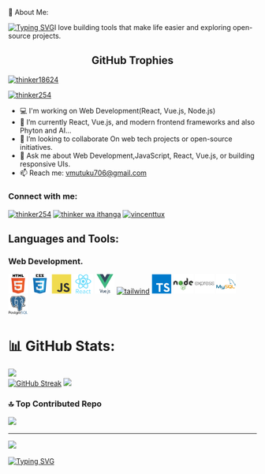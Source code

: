  💫 About Me:

[![Typing SVG](https://readme-typing-svg.demolab.com?font=Fira+Code&pause=1000&color=4AFF37&width=435&lines=I'm+Vincent😎+Mutuku+a+Fullstack+developer.+)](https://git.io/typing-svg)I love building tools that make life easier and exploring open-source projects.

<h2 align="center">GitHub Trophies</h2>
<p align="left"> <a href="https://github.com/ryo-ma/github-profile-trophy"><img src="https://github-profile-trophy.vercel.app/?username=thinker18624" alt="thinker18624" /></a> </p>

<p align="left"> <a href="https://twitter.com/thinker254" target="blank"><img src="https://img.shields.io/twitter/follow/thinker254?logo=twitter&style=for-the-badge" alt="thinker254" /></a> </p>


- 💻 I'm working on Web Development(React, Vue.js, Node.js)
- 🌱 I’m currently React, Vue.js, and modern frontend frameworks and also Phyton and AI...
- 👯 I’m looking to collaborate On web tech projects or open-source initiatives.
- 💬 Ask me about Web Development,JavaScript, React, Vue.js, or building responsive UIs.
- 📫 Reach me: [vmutuku706@gmail.com](mailto:vmutuku706@gmail.com)

<h3 align="left">Connect with me:</h3>
<p align="left">
<a href="https://twitter.com/thinker254" target="blank"><img align="center" src="https://raw.githubusercontent.com/rahuldkjain/github-profile-readme-generator/master/src/images/icons/Social/twitter.svg" alt="thinker254" height="30" width="40" /></a>
<a href="https://fb.com/kenyanthinker254" target="blank"><img align="center" src="https://raw.githubusercontent.com/rahuldkjain/github-profile-readme-generator/master/src/images/icons/Social/facebook.svg" alt="thinker wa ithanga" height="30" width="40" /></a>
<a href="https://instagram.com/vincenttux" target="blank"><img align="center" src="https://raw.githubusercontent.com/rahuldkjain/github-profile-readme-generator/master/src/images/icons/Social/instagram.svg" alt="vincenttux" height="30" width="40" /></a>
</p>

<h2 align="left"><bold>Languages and Tools:</bold></h2>

<h3 align="left"><bold>Web Development.</bold></h3>

<p align="left">
  <a href="https://www.w3.org/html/" target="_blank" rel="noreferrer"><img src="https://raw.githubusercontent.com/devicons/devicon/master/icons/html5/html5-original-wordmark.svg" alt="html5" width="40" height="40"/></a>
  <a href="https://www.w3schools.com/css/" target="_blank" rel="noreferrer"><img src="https://raw.githubusercontent.com/devicons/devicon/master/icons/css3/css3-original-wordmark.svg" alt="css3" width="40" height="40"/></a>
  <a href="https://developer.mozilla.org/en-US/docs/Web/JavaScript" target="_blank" rel="noreferrer"><img src="https://raw.githubusercontent.com/devicons/devicon/master/icons/javascript/javascript-original.svg" alt="javascript" width="40" height="40"/></a>
  <a href="https://reactjs.org/" target="_blank" rel="noreferrer"><img src="https://raw.githubusercontent.com/devicons/devicon/master/icons/react/react-original-wordmark.svg" alt="react" width="40" height="40"/></a>
  <a href="https://vuejs.org/" target="_blank" rel="noreferrer"><img src="https://raw.githubusercontent.com/devicons/devicon/master/icons/vuejs/vuejs-original-wordmark.svg" alt="vuejs" width="40" height="40"/></a>
  <a href="https://tailwindcss.com/" target="_blank" rel="noreferrer"><img src="https://www.vectorlogo.zone/logos/tailwindcss/tailwindcss-icon.svg" alt="tailwind" width="40" height="40"/></a>
  <a href="https://www.typescriptlang.org/" target="_blank" rel="noreferrer"><img src="https://raw.githubusercontent.com/devicons/devicon/master/icons/typescript/typescript-original.svg" alt="typescript" width="40" height="40"/></a>
  <a href="https://nodejs.org" target="_blank" rel="noreferrer"><img src="https://raw.githubusercontent.com/devicons/devicon/master/icons/nodejs/nodejs-original-wordmark.svg" alt="nodejs" width="40" height="40"/></a>
  <a href="https://expressjs.com" target="_blank" rel="noreferrer"><img src="https://raw.githubusercontent.com/devicons/devicon/master/icons/express/express-original-wordmark.svg" alt="express" width="40" height="40"/></a>
  <a href="https://www.mysql.com/" target="_blank" rel="noreferrer"><img src="https://raw.githubusercontent.com/devicons/devicon/master/icons/mysql/mysql-original-wordmark.svg" alt="mysql" width="40" height="40"/></a>
  <a href="https://www.postgresql.org" target="_blank" rel="noreferrer"><img src="https://raw.githubusercontent.com/devicons/devicon/master/icons/postgresql/postgresql-original-wordmark.svg" alt="postgresql" width="40" height="40"/></a>
</p>

# 📊 GitHub Stats:
![](https://github-readme-stats.vercel.app/api?username=Thinker18624&theme=radical&hide_border=false&include_all_commits=false&count_private=false)<br/>
[![GitHub Streak](https://streak-stats.demolab.com?user=Thinker18624&theme=hacker)](https://git.io/streak-stats)
![](https://github-readme-stats.vercel.app/api/top-langs/?username=Thinker18624&theme=radical&hide_border=false&include_all_commits=false&count_private=false&layout=compact)

### 🔝 Top Contributed Repo
![](https://github-contributor-stats.vercel.app/api?username=Thinker18624&limit=5&theme=radical&combine_all_yearly_contributions=true)

---
[![](https://visitcount.itsvg.in/api?id=Thinker18624&icon=0&color=0)](https://visitcount.itsvg.in)


[![Typing SVG](https://readme-typing-svg.demolab.com?font=Fira+Code&pause=1000&color=4AFF37&width=435&lines=Keep+following🙄.+)](https://git.io/typing-svg)
<!-- Proudly created with GPRM ( https://gprm.itsvg.in ) -- CUSTOMIZE it LIKe Master/Professional

